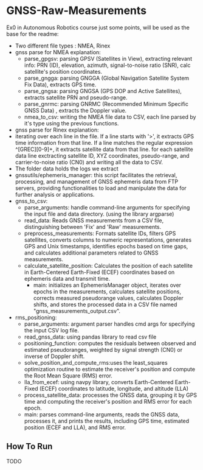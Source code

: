 # GNSS-Raw-Measurements
Ex0 in Autonomous Robotics course 
just some points, will be used as the base for the readme:
- Two different file types : NMEA, Rinex
- gnss parse for NMEA explanation:
  - parse_gpgsv: parsing GPSV (Satellites in View), extracting relevant info: PRN (ID), elevation, azimuth, signal-to-noise ratio (SNR), calc satellite's position coordinates.
  - parse_gngga: parsing GNGGA (Global Navigation Satellite System Fix Data), extracts GPS time.
  - parse_gngsa: parsing GNGSA (GPS DOP and Active Satellites), extracts satellite PRN and pseudo-range.
  - parse_gnrmc: parsing GNRMC (Recommended Minimum Specific GNSS Data) , extracts the Doppler value.
  - nmea_to_csv: writing the NMEA file data to CSV, each line parsed by it's type using the previous functions.
-  gnss parse for Rinex explanation:
  - iterating over each line in the file. If a line starts with '>', it extracts GPS time information from that line. If a line matches the regular expression ^[GREC][0-9]+, it extracts satellite data from that line. for each satellite data line exctracting satellite ID, XYZ coordinates, pseudo-range, and carrier-to-noise ratio (CN0) and writing all the data to CSV.
- The folder data holds the logs we extract
- gnssutils/ephemeris_manager: this script facilitates the retrieval, processing, and management of GNSS ephemeris data from FTP servers, providing functionalities to load and manipulate the data for further analysis or applications.
- gnss_to_csv:
    - parse_arguments: handle command-line arguments for specifying the input file and data directory. (using the library argparse)
    - read_data: Reads GNSS measurements from a CSV file, distinguishing between 'Fix' and 'Raw' measurements.
    - preprocess_measurements: Formats satellite IDs, filters GPS satellites, converts columns to numeric representations, generates GPS and Unix timestamps, identifies epochs based on time gaps, and calculates additional parameters related to GNSS measurements.
    - calculate_satellite_position: Calculates the position of each satellite in Earth-Centered Earth-Fixed (ECEF) coordinates based on ephemeris data and transmit time.
      - main: initializes an EphemerisManager object, iterates over epochs in the measurements, calculates satellite positions, corrects measured pseudorange values, calculates Doppler shifts, and stores the processed data in a CSV file named "gnss_measurements_output.csv".
- rms_positioning:
  - parse_arguments: argument parser handles cmd args for specifying the input CSV log file.
  - read_gnss_data: using pandas library to read csv file
  - positioning_function: computes the residuals between observed and estimated pseudoranges, weighted by signal strength (CN0) or inverse of Doppler shift.
  - solve_position_and_compute_rms:uses the least_squares optimization routine to estimate the receiver's position and compute the Root Mean Square (RMS) error.
  - lla_from_ecef: using navpy library, converts Earth-Centered Earth-Fixed (ECEF) coordinates to latitude, longitude, and altitude (LLA)
  - process_satellite_data: processes the GNSS data, grouping it by GPS time and computing the receiver's position and RMS error for each epoch.
  - main: parses command-line arguments, reads the GNSS data, processes it, and prints the results, including GPS time, estimated position (ECEF and LLA), and RMS error.
 
## How To Run
TODO
